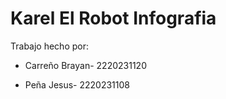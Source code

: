 # Karel El Robot Infografia

Trabajo hecho por: 

* Carreño Brayan- 2220231120

* Peña Jesus- 2220231108


